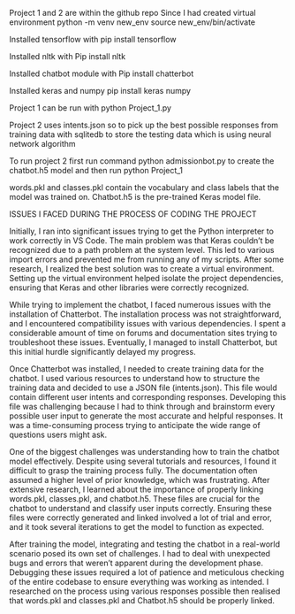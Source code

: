 Project 1 and 2 are within the github repo
Since I had created virtual environment 
python -m venv new_env
source new_env/bin/activate

Installed tensorflow with
pip install tensorflow

Installed nltk with 
Pip install nltk

Installed chatbot module with 
Pip install chatterbot


Installed keras and numpy
pip install keras numpy


Project 1 can be run with python Project_1.py

Project 2 uses intents.json so to pick up the best possible responses from training data with sqlitedb to store the testing data which is using neural network algorithm

To run project 2 first run command python admissionbot.py to create the chatbot.h5 model and then run python Project_1

words.pkl and classes.pkl contain the vocabulary and class labels that the model was trained on.
Chatbot.h5  is the pre-trained Keras model file.



ISSUES I FACED DURING THE PROCESS OF CODING THE PROJECT

Initially, I ran into significant issues trying to get the Python interpreter to work correctly in VS Code. The main problem was that Keras couldn’t be recognized due to a path problem at the system level. This led to various import errors and prevented me from running any of my scripts. After some research, I realized the best solution was to create a virtual environment. Setting up the virtual environment helped isolate the project dependencies, ensuring that Keras and other libraries were correctly recognized.

While trying to implement the chatbot, I faced numerous issues with the installation of Chatterbot. The installation process was not straightforward, and I encountered compatibility issues with various dependencies. I spent a considerable amount of time on forums and documentation sites trying to troubleshoot these issues. Eventually, I managed to install Chatterbot, but this initial hurdle significantly delayed my progress.

Once Chatterbot was installed, I needed to create training data for the chatbot. I used various resources to understand how to structure the training data and decided to use a JSON file (intents.json). This file would contain different user intents and corresponding responses. Developing this file was challenging because I had to think through and brainstorm every possible user input to generate the most accurate and helpful responses. It was a time-consuming process trying to anticipate the wide range of questions users might ask.

One of the biggest challenges was understanding how to train the chatbot model effectively. Despite using several tutorials and resources, I found it difficult to grasp the training process fully. The documentation often assumed a higher level of prior knowledge, which was frustrating. After extensive research, I learned about the importance of properly linking words.pkl, classes.pkl, and chatbot.h5. These files are crucial for the chatbot to understand and classify user inputs correctly. Ensuring these files were correctly generated and linked involved a lot of trial and error, and it took several iterations to get the model to function as expected.

After training the model, integrating and testing the chatbot in a real-world scenario posed its own set of challenges. I had to deal with unexpected bugs and errors that weren’t apparent during the development phase. Debugging these issues required a lot of patience and meticulous checking of the entire codebase to ensure everything was working as intended. I researched on the process using various responses possible then realised that words.pkl and classes.pkl and Chatbot.h5 should be properly linked.
